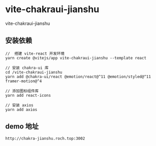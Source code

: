 # vite-chakraui-jianshu

vite-chakraui-jianshu

## 安装依赖

```dotnetcli
//  搭建 vite-react 开发环境
yarn create @vitejs/app vite-chakraui-jianshu --template react

// 安装 chakra-ui 库
cd /vite-chakraui-jianshu
yarn add @chakra-ui/react @emotion/react@^11 @emotion/styled@^11 framer-motion@^4

// 添加图标组件库
yarn add react-icons

// 安装 axios
yarn add axios
```

## demo 地址

```dotnetcli
http://chakra-jianshu.roch.top:3002
```
